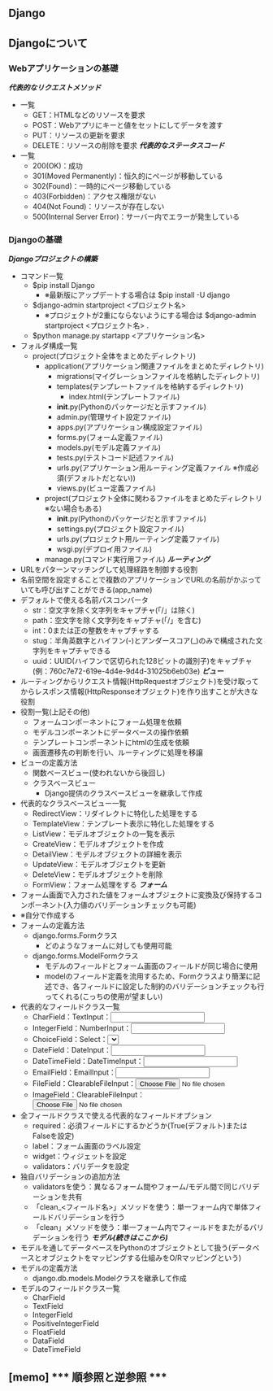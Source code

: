 ## Django

## Djangoについて
### Webアプリケーションの基礎
***代表的なリクエストメソッド***
- 一覧
    - GET：HTMLなどのリソースを要求
    - POST：Webアプリにキーと値をセットにしてデータを渡す
    - PUT：リソースの更新を要求
    - DELETE：リソースの削除を要求
***代表的なステータスコード***
- 一覧
    - 200(OK)：成功
    - 301(Moved Permanently)：恒久的にページが移動している
    - 302(Found)：一時的にページ移動している
    - 403(Forbidden)：アクセス権限がない
    - 404(Not Found)：リソースが存在しない
    - 500(Internal Server Error)：サーバー内でエラーが発生している

### Djangoの基礎
***Djangoプロジェクトの構築***
- コマンド一覧
    - $pip install Django
        - ※最新版にアップデートする場合は $pip install -U django
    - $django-admin startproject <プロジェクト名>
        - ※プロジェクトが2重にならないようにする場合は $django-admin startproject <プロジェクト名> .
    - $python manage.py startapp <アプリケーション名>
- フォルダ構成一覧
    - project(プロジェクト全体をまとめたディレクトリ)
        - application(アプリケーション関連ファイルをまとめたディレクトリ)
            - migrations(マイグレーションファイルを格納したディレクトリ)
            - templates(テンプレートファイルを格納するディレクトリ)
                - index.html(テンプレートファイル)
            - __init__.py(Pythonのパッケージだと示すファイル)
            - admin.py(管理サイト設定ファイル)
            - apps.py(アプリケーション構成設定ファイル)
            - forms.py(フォーム定義ファイル)
            - models.py(モデル定義ファイル)
            - tests.py(テストコード記述ファイル)
            - urls.py(アプリケーション用ルーティング定義ファイル ※作成必須(デフォルトだとない))
            - views.py(ビュー定義ファイル)
        - project(プロジェクト全体に関わるファイルをまとめたディレクトリ ※ない場合もある)
            - __init__.py(Pythonのパッケージだと示すファイル)
            - settings.py(プロジェクト設定ファイル)
            - urls.py(プロジェクト用ルーティング定義ファイル)
            - wsgi.py(デプロイ用ファイル)
        - manage.py(コマンド実行用ファイル)
***ルーティング***
- URLをパターンマッチングして処理経路を制御する役割
- 名前空間を設定することで複数のアプリケーションでURLの名前がかぶっていても呼び出すことができる(app_name)
- デフォルトで使える名前パスコンバータ
    - str：空文字を除く文字列をキャプチャ(「/」は除く)
    - path：空文字を除く文字列をキャプチャ(「/」を含む)
    - int：0または正の整数をキャプチャする
    - stug：半角英数字とハイフン(-)とアンダースコア(_)のみで構成された文字列をキャプチャできる
    - uuid：UUID(ハイフンで区切られた128ビットの識別子)をキャプチャ(例：760c7e72-619e-4d4e-9d4d-31025b6eb03e)
***ビュー***
- ルーティングからリクエスト情報(HttpRequestオブジェクト)を受け取ってからレスポンス情報(HttpResponseオブジェクト)を作り出すことが大きな役割
- 役割一覧(上記その他)
    - フォームコンポーネントにフォーム処理を依頼
    - モデルコンポーネントにデータベースの操作依頼
    - テンプレートコンポーネントにhtmlの生成を依頼
    - 画面遷移先の判断を行い、ルーティングに処理を移譲
- ビューの定義方法
    - 関数ベースビュー(使われないから後回し)
    - クラスベースビュー
        - Django提供のクラスベースビューを継承して作成
- 代表的なクラスベースビュー一覧
    - RedirectView：リダイレクトに特化した処理をする
    - TemplateView：テンプレート表示に特化した処理をする
    - ListView：モデルオブジェクトの一覧を表示
    - CreateView：モデルオブジェクトを作成
    - DetailView：モデルオブジェクトの詳細を表示
    - UpdateView：モデルオブジェクトを更新
    - DeleteView：モデルオブジェクトを削除
    - FormView：フォーム処理をする
***フォーム***
- フォーム画面で入力された値をフォームオブジェクトに変換及び保持するコンポーネント(入力値のバリデーションチェックも可能)
- ※自分で作成する
- フォームの定義方法
    - django.forms.Formクラス
        - どのようなフォームに対しても使用可能
    - django.forms.ModelFormクラス
        - モデルのフィールドとフォーム画面のフィールドが同じ場合に使用
        - modelのフィールド定義を流用するため、Formクラスより簡潔に記述でき、各フィールドに設定した制約のバリデーションチェックも行ってくれる(こっちの使用が望ましい)
- 代表的なフィールドクラス一覧
    - CharField：TextInput：<input type="text">
    - IntegerField：NumberInput：<input type="number">
    - ChoiceField：Select：<select>
    - DateField：DateInput：<input type="text">
    - DateTimeField：DateTimeInput：<input type="text">
    - EmailField：EmailInput：<input type="email">
    - FileField：ClearableFileInput：<input type="file">
    - ImageField：ClearableFileInput：<input type="file">
- 全フィールドクラスで使える代表的なフィールドオプション
    - required：必須フィールドにするかどうか(True(デフォルト)またはFalseを設定)
    - label：フォーム画面のラベル設定
    - widget：ウィジェットを設定
    - validators：バリデータを設定
- 独自バリデーションの追加方法
    - validatorsを使う：異なるフォーム間やフォーム/モデル間で同じバリデーションを共有
    - 「clean_<フィールド名>」メソッドを使う：単一フォーム内で単体フィールドバリデーションを行う
    - 「clean」メソッドを使う：単一フォーム内でフィールドをまたがるバリデーションを行う
***モデル(続きはここから)***
- モデルを通してデータベースをPythonのオブジェクトとして扱う(データベースとオブジェクトをマッピングする仕組みをO/Rマッピングという)
- モデルの定義方法
    - django.db.models.Modelクラスを継承して作成
- モデルのフィールドクラス一覧
    - CharField
    - TextField
    - IntegerField
    - PositiveIntegerField
    - FloatField
    - DataField
    - DateTimeField

[memo]
*** 順参照と逆参照 ***
- 